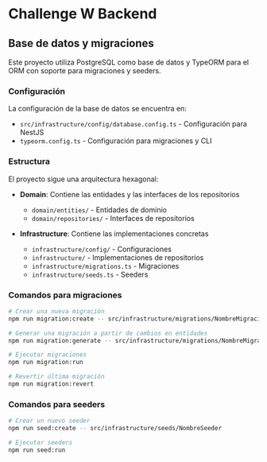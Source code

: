 # Challenge W Backend

## Base de datos y migraciones

Este proyecto utiliza PostgreSQL como base de datos y TypeORM para el ORM con soporte para migraciones y seeders.

### Configuración

La configuración de la base de datos se encuentra en:
- `src/infrastructure/config/database.config.ts` - Configuración para NestJS
- `typeorm.config.ts` - Configuración para migraciones y CLI

### Estructura

El proyecto sigue una arquitectura hexagonal:

- **Domain**: Contiene las entidades y las interfaces de los repositorios
  - `domain/entities/` - Entidades de dominio
  - `domain/repositories/` - Interfaces de repositorios

- **Infrastructure**: Contiene las implementaciones concretas
  - `infrastructure/config/` - Configuraciones
  - `infrastructure/` - Implementaciones de repositorios
  - `infrastructure/migrations.ts` - Migraciones
  - `infrastructure/seeds.ts` - Seeders

### Comandos para migraciones

```bash
# Crear una nueva migración
npm run migration:create -- src/infrastructure/migrations/NombreMigracion

# Generar una migración a partir de cambios en entidades
npm run migration:generate -- src/infrastructure/migrations/NombreMigracion

# Ejecutar migraciones
npm run migration:run

# Revertir última migración
npm run migration:revert
```

### Comandos para seeders

```bash
# Crear un nuevo seeder
npm run seed:create -- src/infrastructure/seeds/NombreSeeder

# Ejecutar seeders
npm run seed:run
```